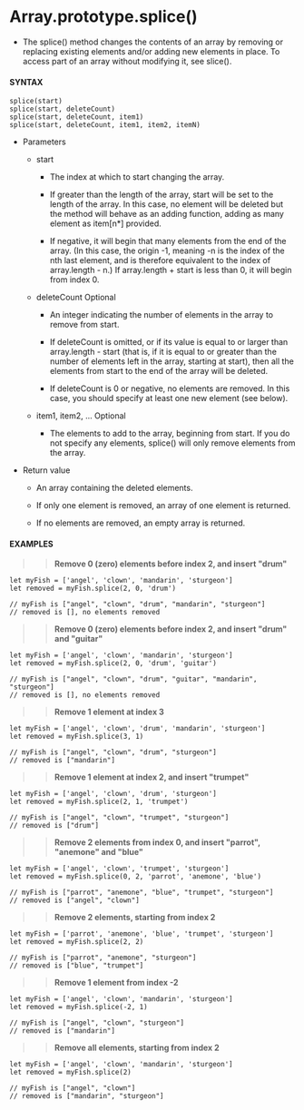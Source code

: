 # Array.prototype.splice()

- The splice() method changes the contents of an array by removing or replacing existing elements and/or adding new elements in place. To access part of an array without modifying it, see slice().

#### **SYNTAX**

```
splice(start)
splice(start, deleteCount)
splice(start, deleteCount, item1)
splice(start, deleteCount, item1, item2, itemN)
```

- Parameters

  - start

    - The index at which to start changing the array.

    - If greater than the length of the array, start will be set to the length of the array. In this case, no element will be deleted but the method will behave as an adding function, adding as many element as item[n*] provided.

    - If negative, it will begin that many elements from the end of the array. (In this case, the origin -1, meaning -n is the index of the nth last element, and is therefore equivalent to the index of array.length - n.) If array.length + start is less than 0, it will begin from index 0.

  - deleteCount Optional

    - An integer indicating the number of elements in the array to remove from start.

    - If deleteCount is omitted, or if its value is equal to or larger than array.length - start (that is, if it is equal to or greater than the number of elements left in the array, starting at start), then all the elements from start to the end of the array will be deleted.

    - If deleteCount is 0 or negative, no elements are removed. In this case, you should specify at least one new element (see below).

  - item1, item2, ... Optional
    - The elements to add to the array, beginning from start. If you do not specify any elements, splice() will only remove elements from the array.

- Return value

  - An array containing the deleted elements.

  - If only one element is removed, an array of one element is returned.

  - If no elements are removed, an empty array is returned.

#### **EXAMPLES**

> > **Remove 0 (zero) elements before index 2, and insert "drum"**

```
let myFish = ['angel', 'clown', 'mandarin', 'sturgeon']
let removed = myFish.splice(2, 0, 'drum')

// myFish is ["angel", "clown", "drum", "mandarin", "sturgeon"]
// removed is [], no elements removed
```

> > **Remove 0 (zero) elements before index 2, and insert "drum" and "guitar"**

```
let myFish = ['angel', 'clown', 'mandarin', 'sturgeon']
let removed = myFish.splice(2, 0, 'drum', 'guitar')

// myFish is ["angel", "clown", "drum", "guitar", "mandarin", "sturgeon"]
// removed is [], no elements removed
```

> > **Remove 1 element at index 3**

```
let myFish = ['angel', 'clown', 'drum', 'mandarin', 'sturgeon']
let removed = myFish.splice(3, 1)

// myFish is ["angel", "clown", "drum", "sturgeon"]
// removed is ["mandarin"]
```

> > **Remove 1 element at index 2, and insert "trumpet"**

```
let myFish = ['angel', 'clown', 'drum', 'sturgeon']
let removed = myFish.splice(2, 1, 'trumpet')

// myFish is ["angel", "clown", "trumpet", "sturgeon"]
// removed is ["drum"]
```

> > **Remove 2 elements from index 0, and insert "parrot", "anemone" and "blue"**

```
let myFish = ['angel', 'clown', 'trumpet', 'sturgeon']
let removed = myFish.splice(0, 2, 'parrot', 'anemone', 'blue')

// myFish is ["parrot", "anemone", "blue", "trumpet", "sturgeon"]
// removed is ["angel", "clown"]
```

> > **Remove 2 elements, starting from index 2**

```
let myFish = ['parrot', 'anemone', 'blue', 'trumpet', 'sturgeon']
let removed = myFish.splice(2, 2)

// myFish is ["parrot", "anemone", "sturgeon"]
// removed is ["blue", "trumpet"]
```

> > **Remove 1 element from index -2**

```
let myFish = ['angel', 'clown', 'mandarin', 'sturgeon']
let removed = myFish.splice(-2, 1)

// myFish is ["angel", "clown", "sturgeon"]
// removed is ["mandarin"]
```

> > **Remove all elements, starting from index 2**

```
let myFish = ['angel', 'clown', 'mandarin', 'sturgeon']
let removed = myFish.splice(2)

// myFish is ["angel", "clown"]
// removed is ["mandarin", "sturgeon"]
```
